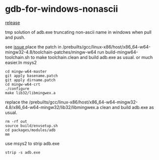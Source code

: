 # gdb-for-windows-nonascii
[release](https://github.com/fjh1997/gdb-for-windows-nonascii/releases/download/1.0.0/release.zip)

tmp solution of adb.exe truncating non-ascii name in windows when pull and push.

see [issue ](https://issuetracker.google.com/issues/143232373)
place the patch in /prebuilts/gcc/linux-x86/host/x86_64-w64-mingw32-4.8/toolchain-patches/mingw-w64 
run build-mingw64-toolchain.sh to make toolchain.clean and build adb.exe as usual.
or much easier.In msys2
```
cd mingw-w64-master
git apply basename.patch
git apply dirname.patch
cd mingw-w64-crt
./configure
make lib32/libmingwex.a
```
replace the /prebuilts/gcc/linux-x86/host/x86_64-w64-mingw32-4.8/x86_64-w64-mingw32/lib32/libmingwex.a
clean and build adb.exe as usual.
```
rm -rf out
source build/envsetup.sh
cd packages/modules/adb
mm
```
use msys2 to strip adb.exe
```
strip -s adb.exe
```
